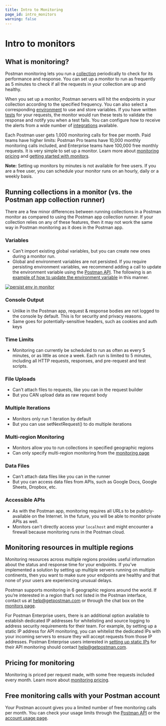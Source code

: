 ```yaml
---
title: Intro to Monitoring
page_id: intro_monitors
warning: false
---
```


# Intro to monitors

## What is monitoring?

Postman monitoring lets you run a [collection](/postman/collections/creating_collections.md) periodically to check for its performance and response. You can set up a monitor to run as frequently as 5 minutes to check if all the requests in your collection are up and healthy.

When you set up a monitor, Postman servers will hit the endpoints in your collection according to the specified frequency. You can also select a corresponding [environment](/postman/environments_and_globals/manage_environments.md) to use and store variables. If you have written [tests](/postman/scripts/test_scripts.md) for your requests, the monitor would run these tests to validate the response and notify you when a test fails. You can configure how to receive the alerts from a wide number of [integrations](/postman_pro/integrations/intro_integrations.md) available.

Each Postman user gets 1,000 monitoring calls for free per month. Paid teams have higher limits: Postman Pro teams have 10,000 monthly monitoring calls included, and Enterprise teams have 100,000 free monthly requests. It is very simple to set up a monitor. Learn more about [monitoring pricing](/postman/monitors/pricing_monitors.md) and [getting started with monitors](/postman/monitors/setting_up_monitor.md).

**Note:** Setting up monitors by minutes is not available for free users. If you are a free user, you can schedule your monitor runs on an hourly, daily or a weekly basis.

## Running collections in a monitor \(vs. the Postman app collection runner\)

There are a few minor differences between running collections in a Postman monitor as compared to using the Postman app collection runner. If your collection relies on any of these features, then it may not work the same way in Postman monitoring as it does in the Postman app.

### Variables

* Can't import existing global variables, but you can create new ones during a monitor run.
* Global and environment variables are not persisted. If you require persisting environment variables, we recommend adding a call to update the environment variable using the [Postman API](/postman/postman_api/intro_api.md). The following is an [example of how to update the environment variable](https://documenter.getpostman.com/view/218543/lunch-picker/6fWy4Ao#fe7e2416-4af9-fffc-02af-b8fc2c58a181) in this manner.

[![persist env in monitor](https://s3.amazonaws.com/postman-static-getpostman-com/postman-docs/monitorPersistEnv.png)](https://s3.amazonaws.com/postman-static-getpostman-com/postman-docs/monitorPersistEnv.png)

### Console Output

* Unlike in the Postman app, request & response bodies are not logged to the console by default. This is for security and privacy reasons.
* Same goes for potentially-sensitive headers, such as cookies and auth keys

### Time Limits

* Monitoring can currently be scheduled to run as often as every 5 minutes, or as little as once a week. Each run is limited to 5 minutes, including all HTTP requests, responses, and pre-request and test scripts.

### File Uploads

* Can't attach files to requests, like you can in the request builder
* But you CAN upload data as raw request body

### Multiple Iterations

* Monitors only run 1 iteration by default
* But you can use setNextRequest\(\) to do multiple iterations

### Multi-region Monitoring

* Monitors allow you to run collections in specified geographic regions
* Can only specify multi-region monitoring from the [monitoring page](https://monitor.getpostman.com)

### Data Files

* Can't attach data files like you can in the runner
* But you can access data files from APIs, such as Google Docs, Google Sheets, Dropbox, etc.

### Accessible APIs

* As with the Postman app, monitoring requires all URLs to be publicly-available on the Internet. In the future, you will be able to monitor private APIs as well.
* Monitors can't directly access your `localhost` and might encounter a firewall because monitoring runs in the Postman cloud.

## Monitoring resources in multiple regions

Monitoring resources across multiple regions provides useful information about the status and response time for your endpoints. If you’ve implemented a solution by setting up multiple servers running on multiple continents, then you want to make sure your endpoints are healthy and that none of your users are experiencing unusual delays.

Postman supports monitoring in 6 geographic regions around the world. If you’re interested in a region that’s not listed in the Postman interface, contact us at [help@getpostman.com](mailto:help@getpostman.com) or through the chat box on the [monitors page](https://monitor.getpostman.com).

For Postman Enterprise users, there is an additional option available to establish dedicated IP addresses for whitelisting and source logging to address security requirements for their team. For example, by setting up a static IP address for API monitoring, you can whitelist the dedicated IPs with your incoming servers to ensure they will accept requests from those IP addresses. Postman Enterprise users interested in [setting up static IPs](/postman_enterprise/using_static_IPs_to_monitor.md) for their API monitoring should contact [help@getpostman.com](mailto:help@getpostman.com).

## Pricing for monitoring

Monitoring is priced per request made, with some free requests included every month. Learn more about [monitoring pricing](/postman/monitors/pricing_monitors.md).

## Free monitoring calls with your Postman account

Your Postman account gives you a limited number of free monitoring calls per month. You can check your usage limits through the [Postman API](https://docs.api.getpostman.com) or the [account usage page](https://go.pstmn.io/postman-account-limits).

